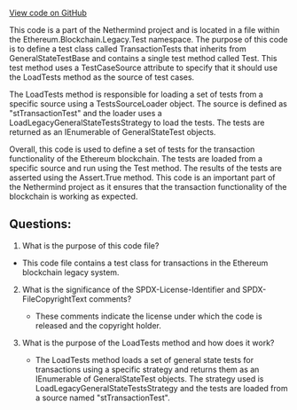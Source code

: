 [View code on GitHub](https://github.com/NethermindEth/nethermind/src/Nethermind/Ethereum.Blockchain.Legacy.Test/TransactionTests.cs)

This code is a part of the Nethermind project and is located in a file within the Ethereum.Blockchain.Legacy.Test namespace. The purpose of this code is to define a test class called TransactionTests that inherits from GeneralStateTestBase and contains a single test method called Test. This test method uses a TestCaseSource attribute to specify that it should use the LoadTests method as the source of test cases.

The LoadTests method is responsible for loading a set of tests from a specific source using a TestsSourceLoader object. The source is defined as "stTransactionTest" and the loader uses a LoadLegacyGeneralStateTestsStrategy to load the tests. The tests are returned as an IEnumerable of GeneralStateTest objects.

Overall, this code is used to define a set of tests for the transaction functionality of the Ethereum blockchain. The tests are loaded from a specific source and run using the Test method. The results of the tests are asserted using the Assert.True method. This code is an important part of the Nethermind project as it ensures that the transaction functionality of the blockchain is working as expected.
## Questions: 
 1. What is the purpose of this code file?
   - This code file contains a test class for transactions in the Ethereum blockchain legacy system.

2. What is the significance of the SPDX-License-Identifier and SPDX-FileCopyrightText comments?
   - These comments indicate the license under which the code is released and the copyright holder.

3. What is the purpose of the LoadTests method and how does it work?
   - The LoadTests method loads a set of general state tests for transactions using a specific strategy and returns them as an IEnumerable of GeneralStateTest objects. The strategy used is LoadLegacyGeneralStateTestsStrategy and the tests are loaded from a source named "stTransactionTest".